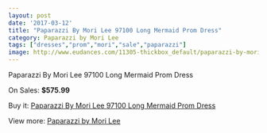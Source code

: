```yaml
---
layout: post
date: '2017-03-12'
title: "Paparazzi By Mori Lee 97100 Long Mermaid Prom Dress"
category: Paparazzi by Mori Lee
tags: ["dresses","prom","mori","sale","paparazzi"]
image: http://www.eudances.com/11305-thickbox_default/paparazzi-by-mori-lee-97100-long-mermaid-prom-dress.jpg
---
```

Paparazzi By Mori Lee 97100 Long Mermaid Prom Dress

On Sales: **$575.99**
<a href="https://www.eudances.com/en/paparazzi-by-mori-lee/3600-paparazzi-by-mori-lee-97100-long-mermaid-prom-dress.html"><amp-img layout="responsive" width="600" height="600" src="//www.eudances.com/11305-thickbox_default/paparazzi-by-mori-lee-97100-long-mermaid-prom-dress.jpg" alt="Paparazzi By Mori Lee 97100 Long Mermaid Prom Dress 0" /></a>
<a href="https://www.eudances.com/en/paparazzi-by-mori-lee/3600-paparazzi-by-mori-lee-97100-long-mermaid-prom-dress.html"><amp-img layout="responsive" width="600" height="600" src="//www.eudances.com/11307-thickbox_default/paparazzi-by-mori-lee-97100-long-mermaid-prom-dress.jpg" alt="Paparazzi By Mori Lee 97100 Long Mermaid Prom Dress 1" /></a>
<a href="https://www.eudances.com/en/paparazzi-by-mori-lee/3600-paparazzi-by-mori-lee-97100-long-mermaid-prom-dress.html"><amp-img layout="responsive" width="600" height="600" src="//www.eudances.com/11306-thickbox_default/paparazzi-by-mori-lee-97100-long-mermaid-prom-dress.jpg" alt="Paparazzi By Mori Lee 97100 Long Mermaid Prom Dress 2" /></a>

Buy it: [Paparazzi By Mori Lee 97100 Long Mermaid Prom Dress](https://www.eudances.com/en/paparazzi-by-mori-lee/3600-paparazzi-by-mori-lee-97100-long-mermaid-prom-dress.html "Paparazzi By Mori Lee 97100 Long Mermaid Prom Dress")

View more: [Paparazzi by Mori Lee](https://www.eudances.com/en/78-Paparazzi-by-Mori-Lee "Paparazzi by Mori Lee")